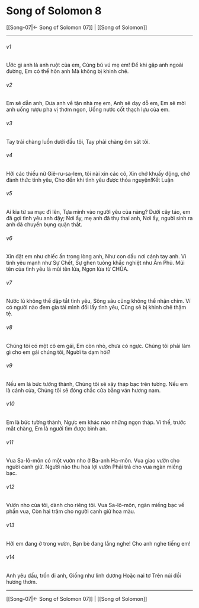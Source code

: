 # Song of Solomon 8

[[Song-07|← Song of Solomon 07]] | [[Song of Solomon]]
***



###### v1 
Ước gì anh là anh ruột của em, Cùng bú vú mẹ em! Để khi gặp anh ngoài đường, Em có thể hôn anh Mà không bị khinh chê. 

###### v2 
Em sẽ dẫn anh, Đưa anh về tận nhà mẹ em, Anh sẽ dạy dỗ em, Em sẽ mời anh uống rượu pha vị thơm ngon, Uống nước cốt thạch lựu của em. 

###### v3 
Tay trái chàng luồn dưới đầu tôi, Tay phải chàng ôm sát tôi. 

###### v4 
Hỡi các thiếu nữ Giê-ru-sa-lem, tôi nài xin các cô, Xin chớ khuấy động, chớ đánh thức tình yêu, Cho đến khi tình yêu được thỏa nguyện!Kết Luận 

###### v5 
Ai kia từ sa mạc đi lên, Tựa mình vào người yêu của nàng? Dưới cây táo, em đã gợi tình yêu anh dậy; Nơi ấy, mẹ anh đã thụ thai anh, Nơi ấy, người sinh ra anh đã chuyển bụng quặn thắt. 

###### v6 
Xin đặt em như chiếc ấn trong lòng anh, Như con dấu nơi cánh tay anh. Vì tình yêu mạnh như Sự Chết, Sự ghen tuông khắc nghiệt như Âm Phủ. Mũi tên của tình yêu là mũi tên lửa, Ngọn lửa từ CHÚA. 

###### v7 
Nước lũ không thể dập tắt tình yêu, Sông sâu cũng không thể nhận chìm. Ví có người nào đem gia tài mình đổi lấy tình yêu, Cũng sẽ bị khinh chê thậm tệ. 

###### v8 
Chúng tôi có một cô em gái, Em còn nhỏ, chưa có ngực. Chúng tôi phải làm gì cho em gái chúng tôi, Người ta dạm hỏi? 

###### v9 
Nếu em là bức tường thành, Chúng tôi sẽ xây tháp bạc trên tường. Nếu em là cánh cửa, Chúng tôi sẽ đóng chắc cửa bằng ván hương nam. 

###### v10 
Em là bức tường thành, Ngực em khác nào những ngọn tháp. Vì thế, trước mắt chàng, Em là người tìm được bình an. 

###### v11 
Vua Sa-lô-môn có một vườn nho ở Ba-anh Ha-môn. Vua giao vườn cho người canh giữ. Người nào thu hoa lợi vườn Phải trả cho vua ngàn miếng bạc. 

###### v12 
Vườn nho của tôi, dành cho riêng tôi. Vua Sa-lô-môn, ngàn miếng bạc về phần vua, Còn hai trăm cho người canh giữ hoa màu. 

###### v13 
Hỡi em đang ở trong vườn, Bạn bè đang lắng nghe! Cho anh nghe tiếng em! 

###### v14 
Anh yêu dấu, trốn đi anh, Giống như linh dương Hoặc nai tơ Trên núi đồi hương thơm.

***
[[Song-07|← Song of Solomon 07]] | [[Song of Solomon]]
